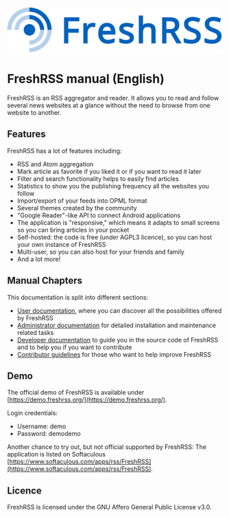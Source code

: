 ![FreshRSS logo](img/logo_freshrss.png)

# FreshRSS manual (English)

FreshRSS is an RSS aggregator and reader. It allows you to read and follow several news websites at a glance without the need to browse from one website to another.

## Features

FreshRSS has a lot of features including:

* RSS and Atom aggregation
* Mark article as favorite if you liked it or if you want to read it later
* Filter and search functionality helps to easily find articles
* Statistics to show you the publishing frequency all the websites you follow
* Import/export of your feeds into OPML format
* Several themes created by the community
* "Google Reader"-like API to connect Android applications
* The application is "responsive," which means it adapts to small screens so you can bring articles in your pocket
* Self-hosted: the code is free (under AGPL3 licence), so you can host your own instance of FreshRSS
* Multi-user, so you can also host for your friends and family
* And a lot more!

## Manual Chapters

This documentation is split into different sections:

* [User documentation](./users/02_First_steps.md), where you can discover all the possibilities offered by FreshRSS
* [Administrator documentation](./admins/01_Index.md) for detailed installation and maintenance related tasks
* [Developer documentation](./developers/01_Index.md) to guide you in the source code of FreshRSS and to help you if you want to contribute
* [Contributor guidelines](./contributing.md) for those who want to help improve FreshRSS

## Demo

The official demo of FreshRSS is available under [https://demo.freshrss.org/](https://demo.freshrss.org/). 

Login credentials: 

* Username: demo
* Password: demodemo

Another chance to try out, but not official supported by FreshRSS: The application is listed on Softaculous [https://www.softaculous.com/apps/rss/FreshRSS](https://www.softaculous.com/apps/rss/FreshRSS).

## Licence

FreshRSS is licensed under the GNU Affero General Public License v3.0.
